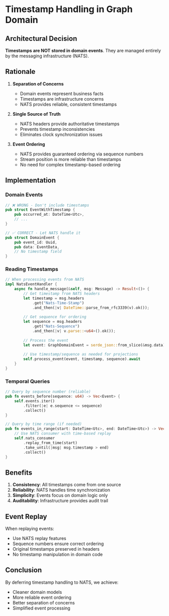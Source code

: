 # Timestamp Handling in Graph Domain

## Architectural Decision

**Timestamps are NOT stored in domain events**. They are managed entirely by the messaging infrastructure (NATS).

## Rationale

1. **Separation of Concerns**
   - Domain events represent business facts
   - Timestamps are infrastructure concerns
   - NATS provides reliable, consistent timestamps

2. **Single Source of Truth**
   - NATS headers provide authoritative timestamps
   - Prevents timestamp inconsistencies
   - Eliminates clock synchronization issues

3. **Event Ordering**
   - NATS provides guaranteed ordering via sequence numbers
   - Stream position is more reliable than timestamps
   - No need for complex timestamp-based ordering

## Implementation

### Domain Events
```rust
// ❌ WRONG - Don't include timestamps
pub struct EventWithTimestamp {
    pub occurred_at: DateTime<Utc>,
    // ...
}

// ✅ CORRECT - Let NATS handle it
pub struct DomainEvent {
    pub event_id: Uuid,
    pub data: EventData,
    // No timestamp field
}
```

### Reading Timestamps
```rust
// When processing events from NATS
impl NatsEventHandler {
    async fn handle_message(&self, msg: Message) -> Result<()> {
        // Get timestamp from NATS headers
        let timestamp = msg.headers
            .get("Nats-Time-Stamp")
            .and_then(|v| DateTime::parse_from_rfc3339(v).ok());
        
        // Get sequence for ordering
        let sequence = msg.headers
            .get("Nats-Sequence")
            .and_then(|v| v.parse::<u64>().ok());
        
        // Process the event
        let event: GraphDomainEvent = serde_json::from_slice(&msg.data)?;
        
        // Use timestamp/sequence as needed for projections
        self.process_event(event, timestamp, sequence).await
    }
}
```

### Temporal Queries
```rust
// Query by sequence number (reliable)
pub fn events_before(sequence: u64) -> Vec<Event> {
    self.events.iter()
        .filter(|e| e.sequence <= sequence)
        .collect()
}

// Query by time range (if needed)
pub fn events_in_range(start: DateTime<Utc>, end: DateTime<Utc>) -> Vec<Event> {
    // Use NATS consumer with time-based replay
    self.nats_consumer
        .replay_from_time(start)
        .take_until(|msg| msg.timestamp > end)
        .collect()
}
```

## Benefits

1. **Consistency**: All timestamps come from one source
2. **Reliability**: NATS handles time synchronization
3. **Simplicity**: Events focus on domain logic only
4. **Auditability**: Infrastructure provides audit trail

## Event Replay

When replaying events:
- Use NATS replay features
- Sequence numbers ensure correct ordering
- Original timestamps preserved in headers
- No timestamp manipulation in domain code

## Conclusion

By deferring timestamp handling to NATS, we achieve:
- Cleaner domain models
- More reliable event ordering
- Better separation of concerns
- Simplified event processing